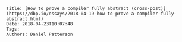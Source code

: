     Title: [How to prove a compiler fully abstract (cross-post)](https://dbp.io/essays/2018-04-19-how-to-prove-a-compiler-fully-abstract.html)
    Date: 2018-04-23T10:07:48
    Tags:
    Authors: Daniel Patterson
